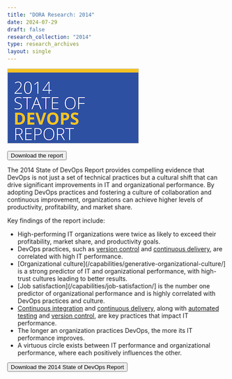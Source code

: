 ```yaml
---
title: "DORA Research: 2014"
date: 2024-07-29
draft: false
research_collection: "2014"
type: research_archives
layout: single
---
```

<grid class="border_none" style="margin-top:1rem;">
<item>

<a href="2014-state-of-devops-report.pdf" target="_blank"><img src="2014-state-of-devops-report.png" alt="State of DevOps Report 2014" style="border: 1px solid #ccc"/></a>

</item>

<item>
<p>
<a href="2014-state-of-devops-report.pdf" target="_blank"><button class="secondary">Download the report</button></a>
</p>
</grid>

The 2014 State of DevOps Report provides compelling evidence that DevOps is not just a set of technical practices but a cultural shift that can drive significant improvements in IT and organizational performance. By adopting DevOps practices and fostering a culture of collaboration and continuous improvement, organizations can achieve higher levels of productivity, profitability, and market share.

Key findings of the report include:
* High-performing IT organizations were twice as likely to exceed their profitability, market share, and productivity goals.
* DevOps practices, such as [version control](/capabilities/version-control/) and [continuous delivery](/capabilities/continuous-delivery/), are correlated with high IT performance.
* [Organizational culture](/capabilities/generative-organizational-culture/] is a strong predictor of IT and organizational performance, with high-trust cultures leading to better results.
* [Job satisfaction](/capabilities/job-satisfaction/] is the number one predictor of organizational performance and is highly correlated with DevOps practices and culture.
* [Continuous integration](/capabilities/continuous-integration/) and [continuous delivery](/capabilities/continuous-delivery/), along with [automated testing](/capabilities/test-automation/) and [version control](/capabilities/version-control/), are key practices that impact IT performance.
* The longer an organization practices DevOps, the more its IT performance improves.
* A virtuous circle exists between IT performance and organizational performance, where each positively influences the other.

<a href="2014-state-of-devops-report.pdf" target="_blank"><button class="secondary">Download the 2014 State of DevOps Report</button></a>
